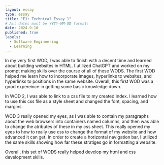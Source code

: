 ```yaml
---
layout: essay
type: essay
title: "E1: Technical Essay 1"
# All dates must be YYYY-MM-DD format!
date: 2024-9-10
published: true
labels:
  - Software Engineering
  - Learning
---
```



In my very first WOD, I was able to finish with a decent time and learned about building websites in HTML. I utilized ChatGPT and worked on my prompt making skills over the course of all of these WODS. The first WOD helped me learn how to incorporate images, hyperlinks to websites, and hyperlinks to positions in the same website. Overall, this first WOD was a good expereince in getting some basic knowledge down. 

In WOD 2, I was able to link to a css file to my created index. I learned how to use this css file as a style sheet and changed the font, spacing, and margins. 

WOD 3 really opened my eyes, as I was able to contain my paragraphs about the web browsers into containers named columns, and then was able to change the atributes of these in my css sheet. This really opened my eyes to how to really use css to change the format of my website and how advanced it can get. In order to create a horizontal navigation bar, I utilized the same skills showing how far these stratiges go in formatting a website. 

Overall, this set of WODS really helped develop my html and css development skills. 
